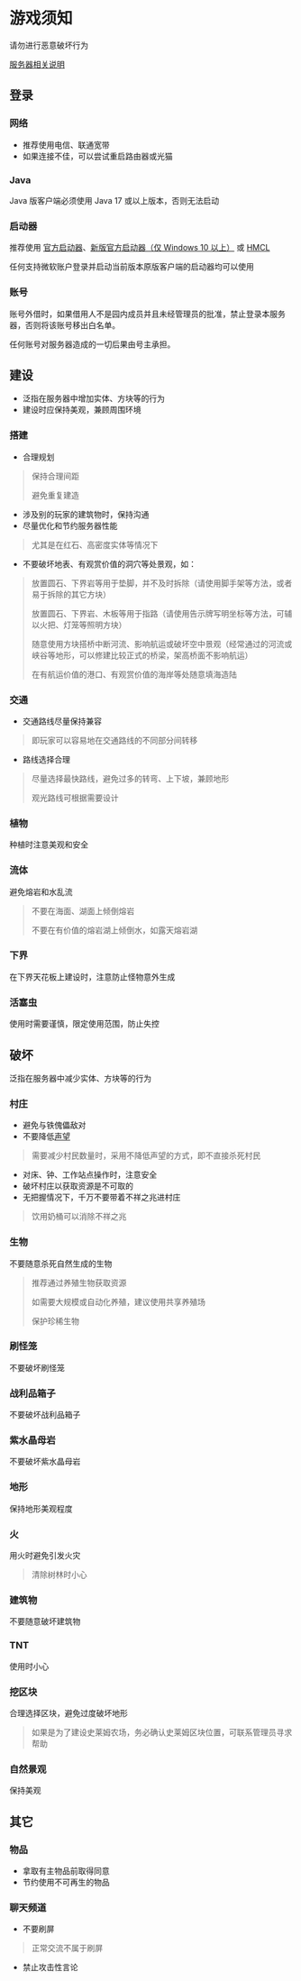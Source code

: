 # 游戏须知

请勿进行恶意破坏行为

[服务器相关说明](https://github.com/Kittengarten-Official/Kittengarten/blob/%E4%B8%BB%E5%88%86%E6%94%AF/Server/Kittengarten.md)

## 登录

### 网络

* 推荐使用电信、联通宽带
* 如果连接不佳，可以尝试重启路由器或光猫

### Java

Java 版客户端必须使用 Java 17 或以上版本，否则无法启动

### 启动器

推荐使用 [官方启动器](https://www.minecraft.net/zh-hans)、[新版官方启动器（仅 Windows 10 以上）](https://www.microsoft.com/store/productId/9PGW18NPBZV5) 或 [HMCL](https://hmcl.huangyuhui.net/)

任何支持微软账户登录并启动当前版本原版客户端的启动器均可以使用

### 账号

账号外借时，如果借用人不是园内成员并且未经管理员的批准，禁止登录本服务器，否则将该账号移出白名单。

任何账号对服务器造成的一切后果由号主承担。

## 建设

* 泛指在服务器中增加实体、方块等的行为
* 建设时应保持美观，兼顾周围环境

### 搭建

* 合理规划

> 保持合理间距
>
> 避免重复建造

* 涉及别的玩家的建筑物时，保持沟通
* 尽量优化和节约服务器性能

> 尤其是在红石、高密度实体等情况下

* 不要破坏地表、有观赏价值的洞穴等处景观，如：

> 放置圆石、下界岩等用于垫脚，并不及时拆除（请使用脚手架等方法，或者易于拆除的其它方块）
>
> 放置圆石、下界岩、木板等用于指路（请使用告示牌写明坐标等方法，可辅以火把、灯笼等照明方块）
>
> 随意使用方块搭桥中断河流、影响航运或破坏空中景观（经常通过的河流或峡谷等地形，可以修建比较正式的桥梁，架高桥面不影响航运）
>
> 在有航运价值的港口、有观赏价值的海岸等处随意填海造陆

### 交通

* 交通路线尽量保持兼容

> 即玩家可以容易地在交通路线的不同部分间转移

* 路线选择合理

> 尽量选择最快路线，避免过多的转弯、上下坡，兼顾地形
>
> 观光路线可根据需要设计

### 植物

种植时注意美观和安全

### 流体

避免熔岩和水乱流
> 不要在海面、湖面上倾倒熔岩
>
> 不要在有价值的熔岩湖上倾倒水，如露天熔岩湖

### 下界

在下界天花板上建设时，注意防止怪物意外生成

### 活塞虫

使用时需要谨慎，限定使用范围，防止失控

## 破坏

泛指在服务器中减少实体、方块等的行为

### 村庄

* 避免与铁傀儡敌对
* 不要降低[声望](https://minecraft.fandom.com/zh/wiki/%E6%9D%91%E5%BA%84#.E5.A3.B0.E6.9C.9B)

> 需要减少村民数量时，采用不降低声望的方式，即不直接杀死村民

* 对床、钟、工作站点操作时，注意安全
* 破坏村庄以获取资源是不可取的
* 无把握情况下，千万不要带着不祥之兆进村庄

> 饮用奶桶可以消除不祥之兆

### 生物

不要随意杀死自然生成的生物
> 推荐通过养殖生物获取资源
>
> 如需要大规模或自动化养殖，建议使用共享养殖场
>
> 保护珍稀生物

### 刷怪笼

不要破坏刷怪笼

### 战利品箱子

不要破坏战利品箱子

### 紫水晶母岩

不要破坏紫水晶母岩

### 地形

保持地形美观程度

### 火

用火时避免引发火灾
> 清除树林时小心

### 建筑物

不要随意破坏建筑物

### TNT

使用时小心

### 挖区块

合理选择区块，避免过度破坏地形
> 如果是为了建设史莱姆农场，务必确认史莱姆区块位置，可联系管理员寻求帮助

### 自然景观

保持美观

## 其它

### 物品

* 拿取有主物品前取得同意
* 节约使用不可再生的物品

### 聊天频道

* 不要刷屏

> 正常交流不属于刷屏

* 禁止攻击性言论
